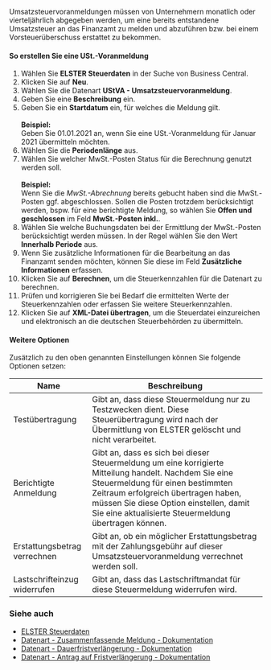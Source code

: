 Umsatzsteuervoranmeldungen müssen von Unternehmern monatlich oder vierteljährlich abgegeben werden, um eine bereits entstandene Umsatzsteuer an das Finanzamt zu melden und abzuführen bzw. bei einem Vorsteuerüberschuss erstattet zu bekommen.

#### So erstellen Sie eine USt.-Voranmeldung
1. Wählen Sie **ELSTER Steuerdaten** in der Suche von Business Central.
2. Klicken Sie auf **Neu**.
3. Wählen Sie die Datenart **UStVA - Umsatzsteuervoranmeldung**.
4. Geben Sie eine **Beschreibung** ein.
5. Geben Sie ein **Startdatum** ein, für welches die Meldung gilt.<br><br>**Beispiel:**<br>Geben Sie 01.01.2021 an, wenn Sie eine USt.-Voranmeldung für Januar 2021 übermitteln möchten.
6. Wählen Sie die **Periodenlänge** aus.
7. Wählen Sie welcher MwSt.-Posten Status für die Berechnung genutzt werden soll.<br><br>**Beispiel:**<br>Wenn Sie die *MwSt.-Abrechnung* bereits gebucht haben sind die MwSt.-Posten ggf. abgeschlossen. Sollen die Posten trotzdem berücksichtigt werden, bspw. für eine berichtigte Meldung, so wählen Sie **Offen und geschlossen** im Feld **MwSt.-Posten inkl.**.
8. Wählen Sie welche Buchungsdaten bei der Ermittlung der MwSt.-Posten berücksichtigt werden müssen. In der Regel wählen Sie den Wert **Innerhalb Periode** aus.
9. Wenn Sie zusätzliche Informationen für die Bearbeitung an das Finanzamt senden möchten, können Sie diese im Feld **Zusätzliche Informationen** erfassen.
10. Klicken Sie auf **Berechnen**, um die Steuerkennzahlen für die Datenart zu berechnen.
11. Prüfen und korrigieren Sie bei Bedarf die ermittelten Werte der Steuerkennzahlen oder erfassen Sie weitere Steuerkennzahlen.
12. Klicken Sie auf **XML-Datei übertragen**, um die Steuerdatei einzureichen und elektronisch an die deutschen Steuerbehörden zu übermitteln.

#### Weitere Optionen
Zusätzlich zu den oben genannten Einstellungen können Sie folgende Optionen setzen:

| Name | Beschreibung |
| --- | --- |
| Testübertragung | Gibt an, dass diese Steuermeldung nur zu Testzwecken dient. Diese Steuerübertragung wird nach der Übermittlung von ELSTER gelöscht und nicht verarbeitet. |
| Berichtigte Anmeldung | Gibt an, dass es sich bei dieser Steuermeldung um eine korrigierte Mitteilung handelt. Nachdem Sie eine Steuermeldung für einen bestimmten Zeitraum erfolgreich übertragen haben, müssen Sie diese Option einstellen, damit Sie eine aktualisierte Steuermeldung übertragen können. |
| Erstattungsbetrag verrechnen | Gibt an, ob ein möglicher Erstattungsbetrag mit der Zahlungsgebühr auf dieser Umsatzsteuervoranmeldung verrechnet werden soll. |
| Lastschrifteinzug widerrufen | Gibt an, dass das Lastschriftmandat für diese Steuermeldung widerrufen wird. |

### Siehe auch
- [ELSTER Steuerdaten](../elster-tax-statements)
- [Datenart - Zusammenfassende Meldung - Dokumentation](../elster-recapulative-statement/)
- [Datenart - Dauerfristverlängerung - Dokumentation](../elster-permanent-time-extension/)
- [Datenart - Antrag auf Fristverlängerung - Dokumentation](../elster-request-for-time-extension/)